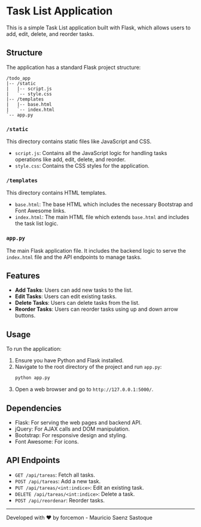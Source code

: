 
# Task List Application

This is a simple Task List application built with Flask, which allows users to add, edit, delete, and reorder tasks.

## Structure

The application has a standard Flask project structure:

```
/todo_app
|-- /static
|   |-- script.js
|   `-- style.css
|-- /templates
|   |-- base.html
|   `-- index.html
`-- app.py
```

### `/static`

This directory contains static files like JavaScript and CSS.

- `script.js`: Contains all the JavaScript logic for handling tasks operations like add, edit, delete, and reorder.
- `style.css`: Contains the CSS styles for the application.

### `/templates`

This directory contains HTML templates.

- `base.html`: The base HTML which includes the necessary Bootstrap and Font Awesome links.
- `index.html`: The main HTML file which extends `base.html` and includes the task list logic.

### `app.py`

The main Flask application file. It includes the backend logic to serve the `index.html` file and the API endpoints to manage tasks.

## Features

- **Add Tasks**: Users can add new tasks to the list.
- **Edit Tasks**: Users can edit existing tasks.
- **Delete Tasks**: Users can delete tasks from the list.
- **Reorder Tasks**: Users can reorder tasks using up and down arrow buttons.

## Usage

To run the application:

1. Ensure you have Python and Flask installed.
2. Navigate to the root directory of the project and run `app.py`:
   ```bash
   python app.py
   ```
3. Open a web browser and go to `http://127.0.0.1:5000/`.

## Dependencies

- Flask: For serving the web pages and backend API.
- jQuery: For AJAX calls and DOM manipulation.
- Bootstrap: For responsive design and styling.
- Font Awesome: For icons.

## API Endpoints

- `GET /api/tareas`: Fetch all tasks.
- `POST /api/tareas`: Add a new task.
- `PUT /api/tareas/<int:indice>`: Edit an existing task.
- `DELETE /api/tareas/<int:indice>`: Delete a task.
- `POST /api/reordenar`: Reorder tasks.

---

Developed with ❤️ by forcemon - Mauricio Saenz Sastoque
